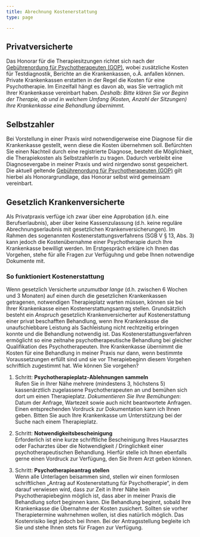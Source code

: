 ```yaml
---
title: Abrechnung Kostenerstattung
type: page

---
```

## Privatversicherte

Das Honorar für die Therapiesitzungen richtet sich nach der [Gebührenordung für Psychotherapeuten (GOP)](/files/gop.pdf), wobei zusätzliche Kosten für Testdiagnostik, Berichte an die Krankenkassen, o.Ä. anfallen können. Private Krankenkassen erstatten in der Regel die Kosten für eine Psychotherapie. Im Einzelfall hängt es davon ab, was Sie vertraglich mit Ihrer Krankenkasse vereinbart haben. _Deshalb: Bitte klären Sie vor Beginn der Therapie, ob und in welchem Umfang (Kosten, Anzahl der Sitzungen) Ihre Krankenkasse eine Behandlung übernimmt._

## Selbstzahler

Bei Vorstellung in einer Praxis wird notwendigerweise eine Diagnose für die Krankenkasse gestellt, wenn diese die Kosten übernehmen
soll. Befürchten Sie einen Nachteil durch eine registrierte Diagnose, besteht die Möglichkeit, die Therapiekosten als SelbstzahlerIn
zu tragen. Dadurch verbleibt eine Diagnosevergabe in meiner Praxis und wird nirgendwo sonst gespeichert. Die aktuell geltende
[Gebührenordung für Psychotherapeuten (GOP)](/files/gop.pdf) gilt hierbei als Honorargrundlage, das Honorar selbst
wird gemeinsam vereinbart.

## Gesetzlich Krankenversicherte

Als Privatpraxis verfüge ich zwar über eine Approbation (d.h. eine Berufserlaubnis), aber über keine Kassenzulassung (d.h. keine
reguläre Abrechnungserlaubnis mit gesetzlichen Krankenversicherungen). Im Rahmen des sogenannten Kosten­erstattungs­verfahrens (SGB V §
13, Abs. 3) kann jedoch die Kostenübernahme einer Psychotherapie durch Ihre Krankenkasse bewilligt werden. Im Erstgespräch erkläre ich Ihnen das Vorgehen, stehe für alle Fragen zur Verfüguhng und gebe Ihnen notwendige Dokumente mit.

### So funktioniert Kostenerstattung

Wenn gesetzlich Versicherte _unzumutbar lange_ (d.h. zwischen 6 Wochen und 3 Monaten) auf einen durch die gesetzlichen Krankenkassen getragenen, notwendigen Therapieplatz warten müssen, können sie bei Ihrer Krankenkasse einen Kostenerstattungsantrag stellen. Grundsätzlich besteht ein _Anspruch_ gesetzlich Krankenversicherter auf Kostenerstattung einer privat beschafften Behandlung, wenn Ihre Krankenkasse die unaufschiebbare Leistung als Sachleistung nicht rechtzeitig erbringen konnte und die Behandlung notwendig ist. Das Kostenerstattungsverfahren ermöglicht so eine zeitnahe psycho­thera­peutische Behandlung bei gleicher Qualifikation des Psychotherapeuten. Ihre Krankenkasse übernimmt die Kosten für eine Behandlung in meiner Praxis nur dann, wenn bestimmte Voraussetzungen erfüllt sind und sie vor Therapiebeginn diesem Vorgehen schriftlich zugestimmt hat.
Wie können Sie vorgehen?

1. Schritt: **Psychotherapieplatz-Ablehnungen sammeln**  
   Rufen Sie in Ihrer Nähe mehrere (mindestens 3, höchstens 5) kassenärztlich zugelassene Psychotherapeuten an und bemühen sich dort um einen Therapieplatz.
   _Dokumentieren Sie Ihre Bemühungen_: Datum der Anfrage, Wartezeit sowie auch nicht beantwortete Anfragen. Einen entsprechenden Vordruck zur Dokumentation kann ich Ihnen geben. Bitten Sie auch Ihre Krankenkasse um Unterstützung bei der Suche nach einem Therapieplatz.

2. Schritt: **Notwendigkeitsbescheinigung**  
   Erforderlich ist eine kurze schriftliche Bescheinigung Ihres Hausarztes oder Facharztes über die Notwendigkeit / Dringlichkeit einer psychotherapeutischen Behandlung. Hierfür stelle ich Ihnen ebenfalls gerne einen Vordruck zur Verfügung, den Sie Ihrem Arzt geben können.

3. Schritt: **Psychotherapieantrag stellen**  
   Wenn alle Unterlagen beisammen sind, stellen wir einen formlosen schriftlichen „Antrag auf Kostenerstattung für Psychotherapie“, in dem darauf verwiesen wird, dass zur Zeit in Ihrer Nähe kein Psychotherapiebeginn möglich ist, dass aber in meiner Praxis die Behandlung sofort beginnen kann.
   Die Behandlung beginnt, sobald Ihre Krankenkasse die Übernahme der Kosten zusichert. Sollten sie vorher Therapietermine wahrnehmen wollen, ist dies natürlich möglich. Das Kostenrisiko liegt jedoch bei Ihnen.
   Bei der Antragsstellung begleite ich Sie und stehe Ihnen stets für Fragen zur Verfügung.